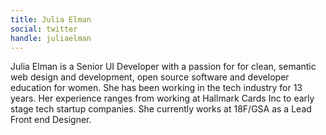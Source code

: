 ```yaml
---
title: Julia Elman
social: twitter
handle: juliaelman
---
```


Julia Elman is a Senior UI Developer with a passion for for clean, semantic web design and development, open source software and developer education for women. She has been working in the tech industry for 13 years. Her experience ranges from working at Hallmark Cards Inc to early stage tech startup companies. She currently works at 18F/GSA as a Lead Front end Designer.